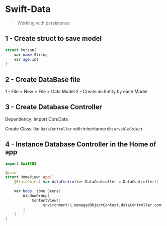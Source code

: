 # Swift-Data
> Working with persistence

## 1 - Create struct to save model

```swift
struct Person{
	var name:String
	var age:Int
}
```

## 2  - Create DataBase file

1 - File > New > File > Data Model
2 - Create an Entity by each Model

## 3 - Create Database Controller

Dependency: Import CoreData

Create Class like ```DataController``` with inheritance ```ObservableObject```

## 4 - Instance Database Controller in the Home of app

```swift
import SwiftUI

@main
struct HomeView: App{
	@StateObject var dataController:DataController = DataController()
  
	var body: some Scene{
		WindowGroup{
	  		ContentView()
				.environment(\.managedObjectContext,dataController.container.viewContext)
		}
	}
}

